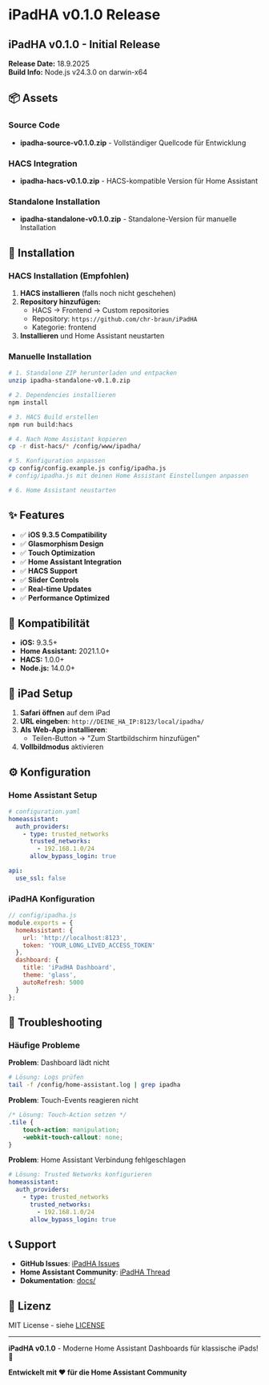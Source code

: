 # iPadHA v0.1.0 Release

## iPadHA v0.1.0 - Initial Release

**Release Date:** 18.9.2025  
**Build Info:** Node.js v24.3.0 on darwin-x64

## 📦 Assets

### Source Code
- **ipadha-source-v0.1.0.zip** - Vollständiger Quellcode für Entwicklung

### HACS Integration
- **ipadha-hacs-v0.1.0.zip** - HACS-kompatible Version für Home Assistant

### Standalone Installation
- **ipadha-standalone-v0.1.0.zip** - Standalone-Version für manuelle Installation

## 🚀 Installation

### HACS Installation (Empfohlen)

1. **HACS installieren** (falls noch nicht geschehen)
2. **Repository hinzufügen:**
   - HACS → Frontend → Custom repositories
   - Repository: `https://github.com/chr-braun/iPadHA`
   - Kategorie: frontend
3. **Installieren** und Home Assistant neustarten

### Manuelle Installation

```bash
# 1. Standalone ZIP herunterladen und entpacken
unzip ipadha-standalone-v0.1.0.zip

# 2. Dependencies installieren
npm install

# 3. HACS Build erstellen
npm run build:hacs

# 4. Nach Home Assistant kopieren
cp -r dist-hacs/* /config/www/ipadha/

# 5. Konfiguration anpassen
cp config/config.example.js config/ipadha.js
# config/ipadha.js mit deinen Home Assistant Einstellungen anpassen

# 6. Home Assistant neustarten
```

## ✨ Features

- ✅ **iOS 9.3.5 Compatibility**
- ✅ **Glasmorphism Design**
- ✅ **Touch Optimization**
- ✅ **Home Assistant Integration**
- ✅ **HACS Support**
- ✅ **Slider Controls**
- ✅ **Real-time Updates**
- ✅ **Performance Optimized**

## 🔧 Kompatibilität

- **iOS:** 9.3.5+
- **Home Assistant:** 2021.1.0+
- **HACS:** 1.0.0+
- **Node.js:** 14.0.0+

## 📱 iPad Setup

1. **Safari öffnen** auf dem iPad
2. **URL eingeben**: `http://DEINE_HA_IP:8123/local/ipadha/`
3. **Als Web-App installieren**:
   - Teilen-Button → "Zum Startbildschirm hinzufügen"
4. **Vollbildmodus** aktivieren

## ⚙️ Konfiguration

### Home Assistant Setup

```yaml
# configuration.yaml
homeassistant:
  auth_providers:
    - type: trusted_networks
      trusted_networks:
        - 192.168.1.0/24
      allow_bypass_login: true

api:
  use_ssl: false
```

### iPadHA Konfiguration

```javascript
// config/ipadha.js
module.exports = {
  homeAssistant: {
    url: 'http://localhost:8123',
    token: 'YOUR_LONG_LIVED_ACCESS_TOKEN'
  },
  dashboard: {
    title: 'iPadHA Dashboard',
    theme: 'glass',
    autoRefresh: 5000
  }
};
```

## 🔧 Troubleshooting

### Häufige Probleme

**Problem**: Dashboard lädt nicht
```bash
# Lösung: Logs prüfen
tail -f /config/home-assistant.log | grep ipadha
```

**Problem**: Touch-Events reagieren nicht
```css
/* Lösung: Touch-Action setzen */
.tile {
    touch-action: manipulation;
    -webkit-touch-callout: none;
}
```

**Problem**: Home Assistant Verbindung fehlgeschlagen
```yaml
# Lösung: Trusted Networks konfigurieren
homeassistant:
  auth_providers:
    - type: trusted_networks
      trusted_networks:
        - 192.168.1.0/24
      allow_bypass_login: true
```

## 📞 Support

- **GitHub Issues**: [iPadHA Issues](https://github.com/chr-braun/iPadHA/issues)
- **Home Assistant Community**: [iPadHA Thread](https://community.home-assistant.io/t/ipadha-dashboard)
- **Dokumentation**: [docs/](docs/)

## 📄 Lizenz

MIT License - siehe [LICENSE](LICENSE)

---

**iPadHA v0.1.0** - Moderne Home Assistant Dashboards für klassische iPads! 🎉

**Entwickelt mit ❤️ für die Home Assistant Community**